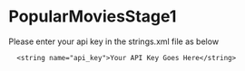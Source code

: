 # PopularMoviesStage1
Please enter your api key in the strings.xml file as below
 ```
   <string name="api_key">Your API Key Goes Here</string>
 ```
